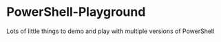 # PowerShell-Playground
Lots of little things to demo and play with multiple versions of PowerShell

